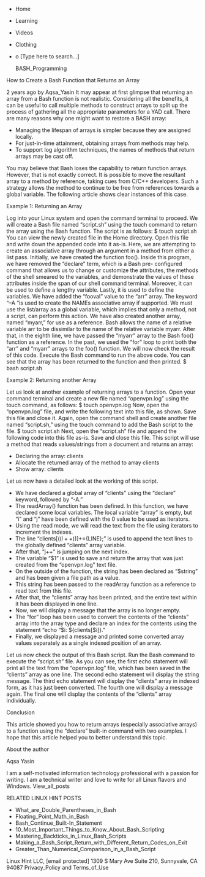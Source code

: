 





















































* Home
* Learning
* Videos
* Clothing
*
  o [Type here to search...]


   BASH_Programming


How to Create a Bash Function that Returns an Array

2 years ago
by Aqsa_Yasin
It may appear at first glimpse that returning an array from a Bash function is
not realistic. Considering all the benefits, it can be useful to call multiple
methods to construct arrays to split up the process of gathering all the
appropriate parameters for a YAD call.
There are many reasons why one might want to restore a BASH array:

* Managing the lifespan of arrays is simpler because they are assigned locally.
* For just-in-time attainment, obtaining arrays from methods may help.
* To support log algorithm techniques, the names of methods that return arrays
  may be cast off.

You may believe that Bash loses the capability to return function arrays.
However, that is not exactly correct. It is possible to move the resultant
array to a method by reference, taking cues from C/C++ developers. Such a
strategy allows the method to continue to be free from references towards a
global variable. The following article shows clear instances of this case.

Example 1: Returning an Array

Log into your Linux system and open the command terminal to proceed. We will
create a Bash file named “script.sh” using the touch command to return the
array using the Bash function. The script is as follows:
$ touch script.sh
You can view the newly created file in the Home directory. Open this file and
write down the appended code into it as-is. Here, we are attempting to create
an associative array through an argument in a method from either a list pass.
Initially, we have created the function foo().
Inside this program, we have removed the “declare” term, which is a Bash pre-
configured command that allows us to change or customize the attributes, the
methods of the shell smeared to the variables, and demonstrate the values of
these attributes inside the span of our shell command terminal. Moreover, it
can be used to define a lengthy variable. Lastly, it is used to define the
variables.
We have added the “fooval” value to the “arr” array.
The keyword “–A “is used to create the NAMEs associative array if supported. We
must use the list/array as a global variable, which implies that only a method,
not a script, can perform this action.
We have also created another array, named “myarr,” for use as a reference. Bash
allows the name of a relative variable arr to be dissimilar to the name of the
relative variable myarr.
After that, in the eighth line, we have passed the “myarr” array to the Bash
foo() function as a reference.
In the past, we used the “for” loop to print both the “arr” and “myarr” arrays
to the foo() function.
We will now check the result of this code. Execute the Bash command to run the
above code. You can see that the array has been returned to the function and
then printed.
$ bash script.sh

Example 2: Returning another Array

Let us look at another example of returning arrays to a function. Open your
command terminal and create a new file named “openvpn.log” using the touch
command, as follows:
$ touch openvpn.log
Now, open the “openvpn.log” file, and write the following text into this file,
as shown. Save this file and close it.
Again, open the command shell and create another file named “script.sh,” using
the touch command to add the Bash script to the file.
$ touch script.sh
Next, open the “script.sh” file and append the following code into this file
as-is. Save and close this file. This script will use a method that reads
values/strings from a document and returns an array:

* Declaring the array: clients
* Allocate the returned array of the method to array clients
* Show array: clients

Let us now have a detailed look at the working of this script.

* We have declared a global array of “clients” using the “declare” keyword,
  followed by “-A.”
* The readArray() function has been defined. In this function, we have declared
  some local variables. The local variable “array” is empty, but “i” and “j”
  have been defined with the 0 value to be used as iterators.
* Using the read mode, we will read the text from the file using iterators to
  increment the indexes.
* The line “clients[$((i++))]+=${LINE};” is used to append the text lines to
  the globally defined “clients” array variable.
* After that, “j++” is jumping on the next index.
* The variable “$1” is used to save and return the array that was just created
  from the “openvpn.log” text file.
* On the outside of the function, the string has been declared as “$string” and
  has been given a file path as a value.
* This string has been passed to the readArray function as a reference to read
  text from this file.
* After that, the “clients” array has been printed, and the entire text within
  it has been displayed in one line.
* Now, we will display a message that the array is no longer empty.
* The “for” loop has been used to convert the contents of the “clients” array
  into the array type and declare an index for the contents using the statement
  “echo “$i: ${clients[$i]}.”
* Finally, we displayed a message and printed some converted array values
  separately as a single indexed position of an array.

Let us now check the output of this Bash script. Run the Bash command to
execute the “script.sh” file. As you can see, the first echo statement will
print all the text from the “openvpn.log” file, which has been saved in the
“clients” array as one line. The second echo statement will display the string
message. The third echo statement will display the “clients” array in indexed
form, as it has just been converted. The fourth one will display a message
again. The final one will display the contents of the “clients” array
individually.

Conclusion

This article showed you how to return arrays (especially associative arrays) to
a function using the “declare” built-in command with two examples. I hope that
this article helped you to better understand this topic.


About the author


Aqsa Yasin

I am a self-motivated information technology professional with a passion for
writing. I am a technical writer and love to write for all Linux flavors and
Windows.
View_all_posts

RELATED LINUX HINT POSTS


* What_are_Double_Parentheses_in_Bash
* Floating_Point_Math_in_Bash
* Bash_Continue_Built-In_Statement
* 10_Most_Important_Things_to_Know_About_Bash_Scripting
* Mastering_Backticks_in_Linux_Bash_Scripts
* Making_a_Bash_Script_Return_with_Different_Return_Codes_on_Exit
* Greater_Than_Numerical_Comparison_in_a_Bash_Script

Linux Hint LLC, [email protected]
1309 S Mary Ave Suite 210, Sunnyvale, CA 94087
 Privacy_Policy and Terms_of_Use
